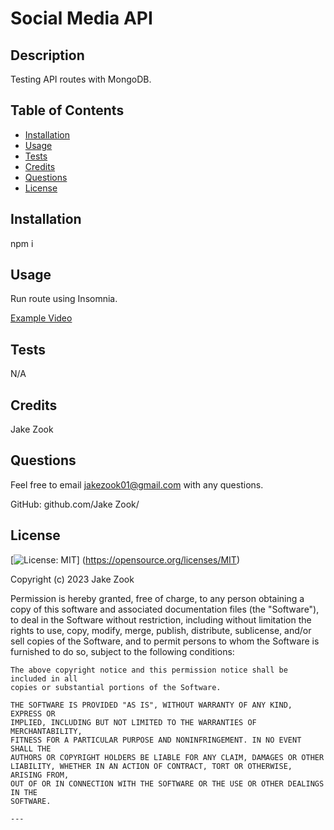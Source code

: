 # Social Media API

## Description

Testing API routes with MongoDB.

## Table of Contents

- [Installation](#installation)
- [Usage](#usage)
- [Tests](#tests)
- [Credits](#credits)
- [Questions](#questions)
- [License](#license)

## Installation

npm i

## Usage

Run route using Insomnia.

[Example Video](https://youtu.be/QElYlAT8u4w)

## Tests

N/A

## Credits

Jake Zook

## Questions

Feel free to email jakezook01@gmail.com with any questions.

GitHub: github.com/Jake Zook/

## License

[![License: MIT](https://img.shields.io/badge/License-MIT-yellow.svg)]
(https://opensource.org/licenses/MIT)

Copyright (c) 2023 Jake Zook

Permission is hereby granted, free of charge, to any person obtaining a copy
of this software and associated documentation files (the "Software"), to deal
in the Software without restriction, including without limitation the rights
to use, copy, modify, merge, publish, distribute, sublicense, and/or sell
copies of the Software, and to permit persons to whom the Software is
furnished to do so, subject to the following conditions:

    The above copyright notice and this permission notice shall be included in all
    copies or substantial portions of the Software.

    THE SOFTWARE IS PROVIDED "AS IS", WITHOUT WARRANTY OF ANY KIND, EXPRESS OR
    IMPLIED, INCLUDING BUT NOT LIMITED TO THE WARRANTIES OF MERCHANTABILITY,
    FITNESS FOR A PARTICULAR PURPOSE AND NONINFRINGEMENT. IN NO EVENT SHALL THE
    AUTHORS OR COPYRIGHT HOLDERS BE LIABLE FOR ANY CLAIM, DAMAGES OR OTHER
    LIABILITY, WHETHER IN AN ACTION OF CONTRACT, TORT OR OTHERWISE, ARISING FROM,
    OUT OF OR IN CONNECTION WITH THE SOFTWARE OR THE USE OR OTHER DEALINGS IN THE
    SOFTWARE.

    ---
